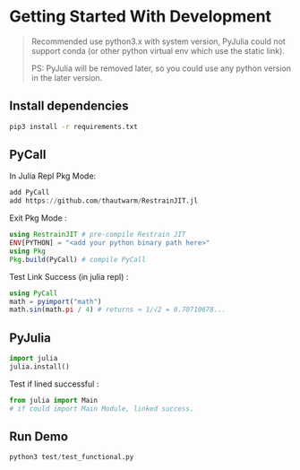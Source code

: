 # Getting Started With Development

> Recommended use python3.x with system version, PyJulia could not support conda (or other python virtual env which use the static link).
>
> PS: PyJulia will be removed later, so you could use any python version in the later version.

## Install dependencies

``` bash
pip3 install -r requirements.txt
```

## PyCall

In Julia Repl Pkg Mode:

``` julia
add PyCall
add https://github.com/thautwarm/RestrainJIT.jl
```

Exit Pkg Mode :

``` julia
using RestrainJIT # pre-compile Restrain JIT
ENV[PYTHON] = "<add your python binary path here>"
using Pkg
Pkg.build(PyCall) # compile PyCall
```

Test Link Success (in julia repl) :

``` julia
using PyCall
math = pyimport("math")
math.sin(math.pi / 4) # returns ≈ 1/√2 = 0.70710678...
```

## PyJulia

``` python
import julia
julia.install()
```

Test if lined successful :

``` python
from julia import Main
# if could import Main Module, linked success.
```

## Run Demo

``` python
python3 test/test_functional.py
```

